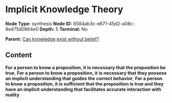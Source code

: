 # Implicit Knowledge Theory

**Node Type:** synthesis
**Node ID:** 6584ab3c-e871-45d2-a08c-8e475d0864e0
**Depth:** 5
**Terminal:** No

**Parent:** [Can knowledge exist without belief?](can-knowledge-exist-without-belief-antithesis-67bf3ab0-c18f-4817-a5d1-8aa2a2f3c59d.md)

## Content

**For a person to know a proposition, it is necessary that the proposition be true**, **For a person to know a proposition, it is necessary that they possess an implicit understanding that guides the correct behavior**, **For a person to know a proposition, it is sufficient that the proposition is true and they have an implicit understanding that facilitates accurate interaction with reality**
